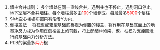 1. 墙柱合并规则： 多个墙处在同一直线合并，遇到柱也不停止，遇到洞口停止。地下室层不合并墙柱。每个墙柱最多由<font color = red>100</font>个墙组成。每层最多<font color = red>5000</font>个层柱
2. Slab空心楼板布置只有沿着Y方向。
3. 倒楼盖法： 将筏型或箱型基础底板视为倒置的楼盖，将作用在基础底面上的地基净反力视为作用在倒楼盖上的荷载，将上部结构的梁、板、柱视为支座而进行的基础内力分析方法。
4. PDB的梁最多<font color=red>两万</font>根

